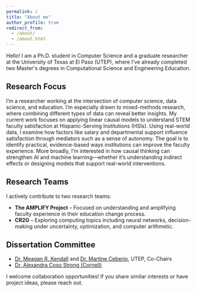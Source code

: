 ```yaml
---
permalink: /
title: "About me"
author_profile: true
redirect_from: 
  - /about/
  - /about.html
---
```


Hello! I am a Ph.D. student in Computer Science and a graduate researcher at the University of Texas at El Paso (UTEP), where I've already completed two Master's degrees in Computational Science and Engineering Education.

## Research Focus
I’m a researcher working at the intersection of computer science, data science, and education. I’m especially drawn to mixed-methods research, where combining different types of data can reveal better insights. My current work focuses on applying linear causal models to understand STEM faculty satisfaction at Hispanic-Serving Institutions (HSIs). Using real-world data, I examine how factors like salary and departmental support influence satisfaction through mediators such as a sense of autonomy. The goal is to identify practical, evidence-based ways institutions can improve the faculty experience. More broadly, I’m interested in how causal thinking can strengthen AI and machine learning—whether it’s understanding indirect effects or designing models that support real-world interventions.

## Research Teams
I actively contribute to two research teams:

* **The AMPLIFY Project** – Focused on understanding and amplifying faculty experience in their education change process.  
* **CR2G** – Exploring computing topics including neural networks, decision-making under uncertainty, optimization, and computer arithmetic.

## Dissertation Committee
* [Dr. Meagan R. Kendall](https://www.utep.edu/engineering/amplify/team/) and [Dr. Martine Ceberio](https://martineceberio.fr/), UTEP, Co-Chairs  
* [Dr. Alexandra Coso Strong (Cornell)](https://www.engineering.cornell.edu/people/alexandra-coso-strong/)

I welcome collaboration opportunities! If you share similar interests or have project ideas, please reach out.
